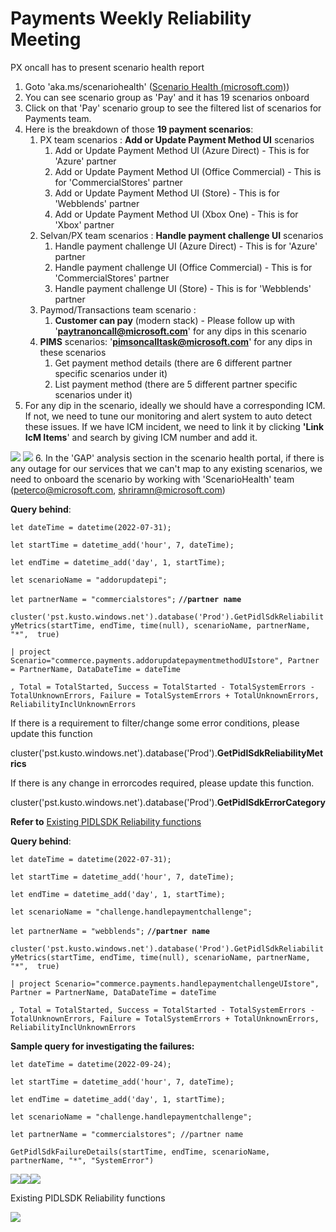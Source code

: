 # Payments Weekly Reliability Meeting

PX oncall has to present scenario health report

1. Goto 'aka.ms/scenariohealth' ([Scenario Health (microsoft.com)](https://scenariohealth.microsoft.com/?engineeringManager=mdeller))
2. You can see scenario group as 'Pay' and it has 19 scenarios onboard
3. Click on that 'Pay' scenario group to see the filtered list of scenarios for Payments team.
4. Here is the breakdown of those **19 payment scenarios**:
    1. PX team scenarios : **Add or Update Payment Method UI** scenarios
        1. Add or Update Payment Method UI (Azure Direct) - This is for 'Azure' partner
        2. Add or Update Payment Method UI (Office Commercial) - This is for 'CommercialStores' partner
        3. Add or Update Payment Method UI (Store) - This is for 'Webblends' partner
        4. Add or Update Payment Method UI (Xbox One) - This is for 'Xbox' partner
    2. Selvan/PX team scenarios : **Handle payment challenge UI** scenarios
        1. Handle payment challenge UI (Azure Direct) - This is for 'Azure' partner
        2. Handle payment challenge UI (Office Commercial) - This is for 'CommercialStores' partner
        3. Handle payment challenge UI (Store) - This is for 'Webblends' partner
    3. Paymod/Transactions team scenario :
        1. **Customer can pay** (modern stack) - Please follow up with '**paytranoncall@microsoft.com**' for any dips in this scenario
    4. **PIMS** scenarios:  '**pimsoncalltask@microsoft.com**' for any dips in these scenarios
        1. Get payment method details (there are 6 different partner specific scenarios under it)
        2. List payment method (there are 5 different partner specific scenarios under it)
5. For any dip in the scenario, ideally we should have a corresponding ICM. If not, we need to tune our monitoring and alert system to auto detect these issues.
    If we have ICM incident, we need to link it by clicking **'Link IcM Items**' and search by giving ICM number and add it.

![](/images/livesite/1-e2275c4233154af592c016c9cfba90ae.png)
![](/images/livesite/1-6b87d608bdab417a99ff28efd4df2dc7.png)
6. In the 'GAP' analysis section in the scenario health portal, if there is any outage for our services that we can't map to any existing scenarios, we need to onboard the scenario by working with 'ScenarioHealth' team (peterco@microsoft.com, shriramn@microsoft.com)

**Query behind**:

`let dateTime = datetime(2022-07-31);`

`let startTime = datetime_add('hour', 7, dateTime);`

`let endTime = datetime_add('day', 1, startTime);`

`let scenarioName = "addorupdatepi";`

`let partnerName = "commercialstores";` **`//partner name`**

`cluster('pst.kusto.windows.net').database('Prod').GetPidlSdkReliabilityMetrics(startTime, endTime, time(null), scenarioName, partnerName, "*",  true)`

`| project Scenario="commerce.payments.addorupdatepaymentmethodUIstore", Partner = PartnerName, DataDateTime = dateTime`

`, Total = TotalStarted, Success = TotalStarted - TotalSystemErrors - TotalUnknownErrors, Failure = TotalSystemErrors + TotalUnknownErrors, ReliabilityInclUnknownErrors`

If there is a requirement to filter/change some error conditions, please update this function

cluster('pst.kusto.windows.net').database('Prod').**GetPidlSdkReliabilityMetrics**

If there is any change in errorcodes required, please update this function.

cluster('pst.kusto.windows.net').database('Prod').**GetPidlSdkErrorCategory**

**Refer to** [Existing PIDLSDK Reliability functions](Payments-Weekly-Reliability-Meeting.md)

**Query behind**:

`let dateTime = datetime(2022-07-31);`

`let startTime = datetime_add('hour', 7, dateTime);`

`let endTime = datetime_add('day', 1, startTime);`

`let scenarioName = "challenge.handlepaymentchallenge";`

`let partnerName = "webblends";` **`//partner name`**

`cluster('pst.kusto.windows.net').database('Prod').GetPidlSdkReliabilityMetrics(startTime, endTime, time(null), scenarioName, partnerName, "*",  true)`

`| project Scenario="commerce.payments.handlepaymentchallengeUIstore", Partner = PartnerName, DataDateTime = dateTime`

`, Total = TotalStarted, Success = TotalStarted - TotalSystemErrors - TotalUnknownErrors, Failure = TotalSystemErrors + TotalUnknownErrors, ReliabilityInclUnknownErrors`

**Sample query for investigating the failures:**

`let dateTime = datetime(2022-09-24);`

`let startTime = datetime_add('hour', 7, dateTime);`

`let endTime = datetime_add('day', 1, startTime);`

`let scenarioName = "challenge.handlepaymentchallenge";`

`let partnerName = "commercialstores"; //partner name`

`GetPidlSdkFailureDetails(startTime, endTime, scenarioName, partnerName, "*", "SystemError")`

![](/images/livesite/1-49a953351795476b833b1167f37edbf8.png)![](/images/livesite/1-d2a29278309d45f18d9ffe9956c856ad.png)![](/images/livesite/1-5616471171d9420dab154de690c2eeb2.png)

Existing PIDLSDK Reliability functions

![](/images/livesite/1-33c540e85eb64255bf783086472509c1.png)